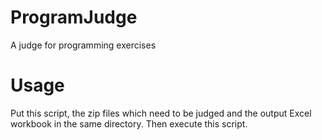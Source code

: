 # ProgramJudge
A judge for programming exercises

# Usage
Put this script, the zip files which need to be judged and the output Excel workbook in the same directory. Then execute this script. 
